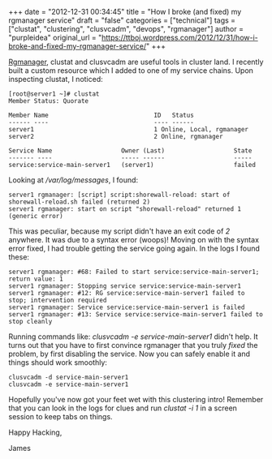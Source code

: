 +++
date = "2012-12-31 00:34:45"
title = "How I broke (and fixed) my rgmanager service"
draft = "false"
categories = ["technical"]
tags = ["clustat", "clustering", "clusvcadm", "devops", "rgmanager"]
author = "purpleidea"
original_url = "https://ttboj.wordpress.com/2012/12/31/how-i-broke-and-fixed-my-rgmanager-service/"
+++

<a href="https://fedorahosted.org/cluster/wiki/RGManager">Rgmanager</a>, clustat and clusvcadm are useful tools in cluster land. I recently built a custom resource which I added to one of my service chains. Upon inspecting clustat, I noticed:
```
[root@server1 ~]# clustat
Member Status: Quorate

Member Name                             ID   Status
------ ----                             ---- ------
server1                                 1 Online, Local, rgmanager
server2                                 2 Online, rgmanager

Service Name                   Owner (Last)                   State
------- ----                   ----- ------                   -----
service:service-main-server1   (server1)                      failed

```
Looking at <em>/var/log/messages</em>, I found:
```
server1 rgmanager: [script] script:shorewall-reload: start of shorewall-reload.sh failed (returned 2)
server1 rgmanager: start on script "shorewall-reload" returned 1 (generic error)
```
This was peculiar, because my script didn't have an exit code of <em>2</em> anywhere. It was due to a syntax error (woops)! Moving on with the syntax error fixed, I had trouble getting the service going again. In the logs I found these:
```
server1 rgmanager: #68: Failed to start service:service-main-server1; return value: 1
server1 rgmanager: Stopping service service:service-main-server1
server1 rgmanager: #12: RG service:service-main-server1 failed to stop; intervention required
server1 rgmanager: Service service:service-main-server1 is failed
server1 rgmanager: #13: Service service:service-main-server1 failed to stop cleanly
```
Running commands like: <em>clusvcadm -e service-main-server1</em> didn't help. It turns out that you have to first convince rgmanager that you truly <em>fixed</em> the problem, by first disabling the service. Now you can safely enable it and things should work smoothly:
```
clusvcadm -d service-main-server1
clusvcadm -e service-main-server1
```
Hopefully you've now got your feet wet with this clustering intro! Remember that you can look in the logs for clues and run <em>clustat -i 1</em> in a screen session to keep tabs on things.

Happy Hacking,

James

